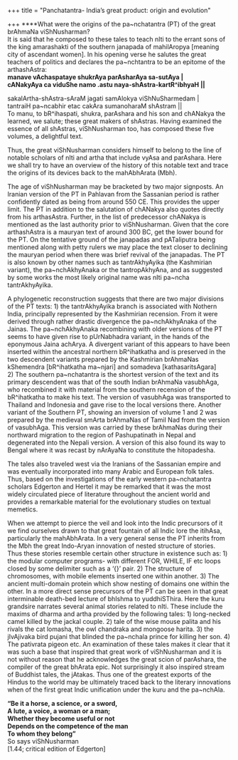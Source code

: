 +++
title = "Panchatantra- India’s great product: origin and evolution"

+++
****What were the origins of the pa\~nchatantra (PT) of the great
brAhmaNa viShNusharman?  
It is said that he composed to these tales to teach nIti to the errant
sons of the king amarashakti of the southern janapada of mahilAropya
\[meaning city of ascendant women\]. In his opening verse he salutes the
great teachers of politics and declares the pa\~nchtantra to be an
epitome of the arthashAstra:  
**manave vAchaspataye shukrAya parAsharAya sa-sutAya |  
cANakyAya ca viduShe namo .astu naya-shAstra-kartR^ibhyaH ||**

sakalArtha-shAstra-sAraM jagati samAlokya viShNuSharmedam |  
tantraiH pa\~ncabhir etac cakAra sumanoharaM shAstram ||  
To manu, to bR^ihaspati, shukra, parAshara and his son and chANakya the
learned, we salute; these great makers of shAstras. Having examined the
essence of all shAstras, viShNusharman too, has composed these five
volumes, a delightful text.

Thus, the great viShNusharman considers himself to belong to the line of
notable scholars of nIti and artha that include vyAsa and parAshara.
Here we shall try to have an overview of the history of this notable
text and trace the origins of its devices back to the mahAbhArata (Mbh).

The age of viShNusharman may be bracketed by two major signposts. An
Iranian version of the PT in Pahlavan from the Sassanian period is
rather confidently dated as being from around 550 CE. This provides the
upper limit. The PT in addition to the salutation of chANakya also
quotes directly from his arthasAstra. Further, in the list of
predecessor chANakya is mentioned as the last authority prior to
viShNusharman. Given that the core arthashAstra is a mauryan text of
around 300 BC, get the lower bound for the PT. On the tentative ground
of the janapadas and pATaliputra being mentioned along with petty rulers
we may place the text closer to declining the mauryan period when there
was brief revival of the janapadas. The PT is also known by other names
such as tantrAkhyAyika (the Kashmirian variant), the pa\~nchAkhyAnaka or
the tantropAkhyAna, and as suggested by some works the most likely
original name was nIti pa\~ncha tantrAkhyAyika.

A phylogenetic reconstruction suggests that there are two major
divisions of the PT texts: 1) the tantrAkhyAyika branch is associated
with Nothern India, principally represented by the Kashmirian recension.
From it were derived through rather drastic divergence the
pa\~nchAkhyAnaka of the Jainas. The pa\~nchAkhyAnaka recombining with
older versions of the PT seems to have given rise to pUrNabhadra
variant, in the hands of the eponymous Jaina achArya. A divergent
variant of this appears to have been inserted within the ancestral
northern bR^ihatkatha and is preserved in the two descendent variants
prepared by the Kashmirian brAhmaNas kShemendra \[bR^ihatkatha
ma\~njari\] and somadeva \[kathasaritsAgara\]  
2\) The southern pa\~nchatantra is the shortest version of the text and
its primary descendent was that of the south Indian brAhmaNa vasubhAga,
who recombined it with material from the southern recension of the
bR^ihatkatha to make his text. The version of vasubhAga was transported
to Thailand and Indonesia and gave rise to the local versions there.
Another variant of the Southern PT, showing an inversion of volume 1 and
2 was prepared by the medieval smArta brAhmaNas of Tamil Nad from the
version of vasubhAga. This version was carried by these brAhmaNas during
their northward migration to the region of Pashupatinath in Nepal and
degenerated into the Nepali version. A version of this also found its
way to Bengal where it was recast by nArAyaNa to constitute the
hitopadesha.

The tales also traveled west via the Iranians of the Sassanian empire
and was eventually incorporated into many Arabic and European folk
tales. Thus, based on the investigations of the early western
pa\~nchatantra scholars Edgerton and Hertel it may be remarked that it
was the most widely circulated piece of literature throughout the
ancient world and provides a remarkable material for the evolutionary
studies on textual memetics.

When we attempt to pierce the veil and look into the Indic precursors of
it we find ourselves drawn to that great fountain of all Indic lore the
itihAsa, particularly the mahAbhArata. In a very general sense the PT
inherits from the Mbh the great Indo-Aryan innovation of nested
structure of stories. Thus these stories resemble certain other
structure in existence such as: 1) the modular computer programs- with
different FOR, WHILE, IF etc loops closed by some delimiter such as a
‘{}’ pair. 2) The structure of chromosomes, with mobile elements
inserted one within another. 3) The ancient multi-domain protein which
show nesting of domains one within the other. In a more direct sense
precursors of the PT can be seen in that great interminable death-bed
lecture of bhIshma to yuddhiSThira. Here the kuru grandsire narrates
several animal stories related to nIti. These include the maxims of
dharma and artha provided by the following tales: 1) long-necked camel
killed by the jackal couple. 2) tale of the wise mouse palita and his
rivals the cat lomasha, the owl chandraka and mongoose harita. 3) the
jIvAjivaka bird pujani that blinded the pa\~nchala prince for killing
her son. 4) The pativrata pigeon etc. An examination of these tales
makes it clear that it was such a base that inspired that great work of
viShNusharman and it is not without reason that he acknowledges the
great scion of parAshara, the compiler of the great bhArata epic. Not
surprisingly it also inspired stream of Buddhist tales, the jAtakas.
Thus one of the greatest exports of the Hindus to the world may be
ultimately traced back to the literary innovations when of the first
great Indic unification under the kuru and the pa\~nchAla.

**“Be it a horse, a science, or a sword,  
A lute, a voice, a woman or a man;  
Whether they become useful or not  
Depends on the competence of the man  
To whom they belong”**  
So says viShNusharman  
\[1.44; critical edition of Edgerton\]
